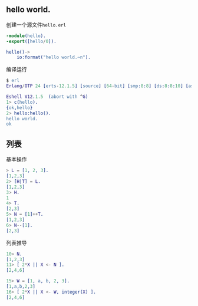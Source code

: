 ## hello world.
创建一个源文件`hello.erl`
``` erlang
-module(hello).
-export([hello/0]).

hello()->
    io:format("hello world.~n").
```

编译运行
``` erlang
$ erl
Erlang/OTP 24 [erts-12.1.5] [source] [64-bit] [smp:8:8] [ds:8:8:10] [async-threads:1] [jit] [dtrace]

Eshell V12.1.5  (abort with ^G)
1> c(hello).
{ok,hello}
2> hello:hello().
hello world.
ok
```

## 列表
基本操作
``` erlang
> L = [1, 2, 3].
[1,2,3]
2> [H|T] = L.
[1,2,3]
3> H.
1
4> T.
[2,3]
5> N = [1]++T.
[1,2,3]
6> N--[1].
[2,3]
```
列表推导
``` erlang
10> N.
[1,2,3]
11> [ 2*X || X <- N ]. 
[2,4,6]

15> W = [1, a, b, 2, 3].
[1,a,b,2,3]
16> [ 2*X || X <- W, integer(X) ].
[2,4,6]
```